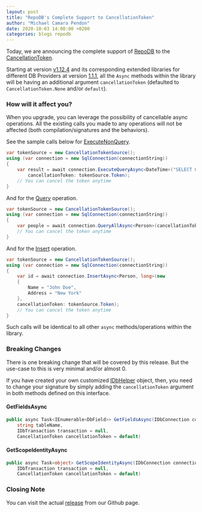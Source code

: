 ```yaml
---
layout: post
title: "RepoDB's Complete Support to CancellationToken"
author: "Michael Camara Pendon"
date: 2020-10-03 14:00:00 +0200
categories: blogs repodb
---
```


Today, we are announcing the complete support of [RepoDB](/) to the [CancellationToken](https://docs.microsoft.com/en-us/dotnet/api/system.threading.cancellationtoken?view=netcore-3.1).

Starting at version [v1.12.4](https://www.nuget.org/packages/RepoDb/1.12.4) and its corresponding extended libraries for different DB Providers at version [1.1.1](https://www.nuget.org/packages/RepoDb.SqlServer/1.1.1), all the `Async` methods within the library will be having an additional argument `cancellationToken` (defaulted to `CancellationToken.None` and/or `default`).

### How will it affect you?

When you upgrade, you can leverage the possibility of cancellable async operations. All the existing calls you made to any operations will not be affected (both compilation/signatures and the behaviors).

See the sample calls below for [ExecuteNonQuery](/operation/executenonquery).

```csharp
var tokenSource = new CancellationTokenSource();
using (var connection = new SqlConnection(connectionString))
{
    var result = await connection.ExecuteQueryAsync<DateTime>("SELECT GETUTCDATE();",
        cancellationToken: tokenSource.Token);
    // You can cancel the token anytime
}
```

And for the [Query](/operation/query) operation.

```csharp
var tokenSource = new CancellationTokenSource();
using (var connection = new SqlConnection(connectionString))
{
    var people = await connection.QueryAllAsync<Person>(cancellationToken: tokenSource.Token);
    // You can cancel the token anytime
}
```

And for the [Insert](/operation/insert) operation.

```csharp
var tokenSource = new CancellationTokenSource();
using (var connection = new SqlConnection(connectionString))
{
    var id = await connection.InsertAsync<Person, long>(new
    {
        Name = "John Doe",
        Address = "New York"
    },
    cancellationToken: tokenSource.Token);
    // You can cancel the token anytime
}
```

Such calls will be identical to all other `async` methods/operations within the library.

### Breaking Changes

There is one breaking change that will be covered by this release. But the use-case to this is very minimal and/or almost 0.

If you have created your own customized [IDbHelper](/interface/idbhelper) object, then, you need to change your signature by simply adding the `cancellationToken` argument in both methods defined on this interface.

#### GetFieldsAsync

```csharp
public async Task<IEnumerable<DbField>> GetFieldsAsync(IDbConnection connection,
    string tableName,
    IDbTransaction transaction = null,
    CancellationToken cancellationToken = default)
```

#### GetScopeIdentityAsync

```csharp
public async Task<object> GetScopeIdentityAsync(IDbConnection connection,
    IDbTransaction transaction = null,
    CancellationToken cancellationToken = default)
```

### Closing Note

You can visit the actual [release](https://github.com/mikependon/RepoDB/releases/tag/v1.12.4) from our Github page.